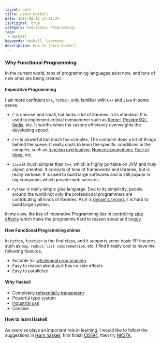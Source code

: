 ```yaml
---
layout: post
title: Learn Haskell
date: 2015-08-13 17:11:25
isOriginal: true
category: Functional Programming
tags:
 - Haskell
keywords: Haskell, Learning
description: How to learn Haskell
---
```


### Why Functional Programming

In the current world, tons of programming languages exist now, and tons of new ones
are being created.


#### Imperative Programming

I am more confident in `C`, `Python`, only familliar with `C++` and `Java` in some sense.

- `C` is consise and small, but lacks a lot of libraries in its standard. It is used to
    implement critical componenet such as [Kernel][2], [PostgreSQL][3], [Redis][4], etc.
    It worths when the system efficiency overweights the developing speed.

- `C++` is powerful but much too complex. The compiler does a lot of things behind the scene.
    It really costs to learn the specific conditions in the compiler, such as [function overloading][5],
    [Numeric promotions][1], [Rule of three][6], etc.

- `Java` is much simpler than `C++`, which is highly portable on JVM and truly object oriented.
    It consists of tons of frameworks and libraries, but is really verbose. It is used to build
    large softwares and is still popuar in big companies which provide web services.

- `Python` is really simple glue language. Due to its simplicity, people around the world not only
    the professional programmers are contributing all kinds of libraries. As it is [dynamic typing][7],
    it is hard to build large system.

In my view, the key of Imperative Programming lies in controlling [side effects][8] which make the
programme hard to reason about and buggy.

#### How Functional Programming shines

In `Python`, `function` is the first class, and it supports some basic FP features such as `map`, `reduce`, `list comprehention`, etc.
I find it really cool to have the following features,

-  Suitable for [wholemeal programming][9]
-  Easy to reason about as it has no side effects
-  Easy to parallelize

#### Why Haskell

- Completely [referentially transparent][10]
- Powerful type system
- [Industrial use][11]
- Concise

#### How to learn Haskell

As exercise plays an important role in learning, I would like to follow the suggestions in
[learn haskell][12], first finish [CIS194][13], then try [NICITA][14].

[1]:http://en.cppreference.com/w/cpp/language/implicit_cast#Numeric_promotions
[2]:https://github.com/torvalds/linux
[3]:https://github.com/postgres/postgres
[4]:https://github.com/antirez/redis
[5]:https://msdn.microsoft.com/en-us/library/5dhe1hce.aspx
[6]:https://en.wikipedia.org/wiki/Rule_of_three_%28C%2B%2B_programming%29
[7]:http://stackoverflow.com/questions/11328920/is-python-strongly-typed
[8]:https://en.wikipedia.org/wiki/Side_effect_%28computer_science%29
[9]:http://stackoverflow.com/questions/6957270/what-is-wholemeal-in-functional-programming
[10]:http://www.haskell.org/haskellwiki/Referential_transparency
[11]:https://wiki.haskell.org/Haskell_in_industry
[12]:https://github.com/bitemyapp/learnhaskell
[13]:http://www.seas.upenn.edu/%7Ecis194/spring13/lectures.html
[14]:https://github.com/NICTA/course
